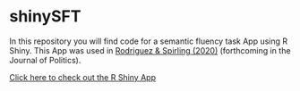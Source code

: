 # shinySFT
In this repository you will find code for a semantic fluency task App using R Shiny. This App was used in [Rodriguez &amp; Spirling (2020)](https://github.com/ArthurSpirling/EmbeddingsPaper) (forthcoming in the Journal of Politics).

[Click here to check out the R Shiny App](https://prodriguezsosa.shinyapps.io/shinySFT/)


